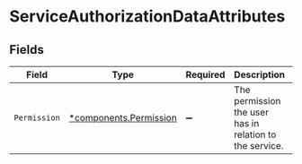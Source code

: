 # ServiceAuthorizationDataAttributes


## Fields

| Field                                                           | Type                                                            | Required                                                        | Description                                                     | Example                                                         |
| --------------------------------------------------------------- | --------------------------------------------------------------- | --------------------------------------------------------------- | --------------------------------------------------------------- | --------------------------------------------------------------- |
| `Permission`                                                    | [*components.Permission](../../models/components/permission.md) | :heavy_minus_sign:                                              | The permission the user has in relation to the service.         | full                                                            |